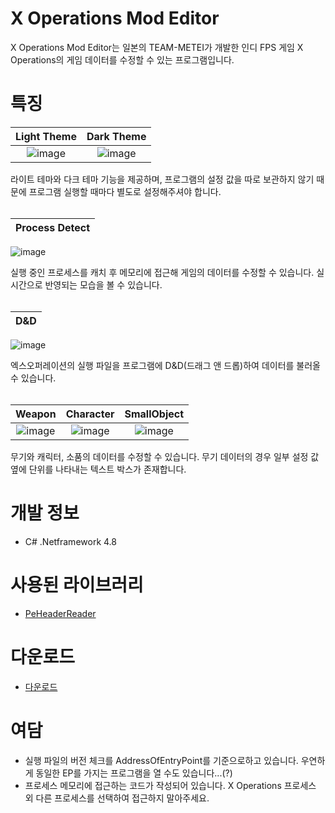 # X Operations Mod Editor

X Operations Mod Editor는 일본의 TEAM-METEI가 개발한 인디 FPS 게임 X Operations의 게임 데이터를 수정할 수 있는 프로그램입니다.

# 특징

Light Theme | Dark Theme
:----------:|:----------:
![image](https://user-images.githubusercontent.com/36888398/191532070-27757dde-c50c-4734-b41c-98fa122bae16.png)|![image](https://user-images.githubusercontent.com/36888398/191532074-a3d67537-fb3f-4f7e-ab08-6d3c8cae1b3e.png)

라이트 테마와 다크 테마 기능을 제공하며, 프로그램의 설정 값을 따로 보관하지 않기 때문에 프로그램 실행할 때마다 별도로 설정해주셔야 합니다.<br><br>

Process Detect|
:----------:|
![image](https://user-images.githubusercontent.com/36888398/191532660-12d8edee-2fdd-4347-928c-d133dd92284c.png)

실행 중인 프로세스를 캐치 후 메모리에 접근해 게임의 데이터를 수정할 수 있습니다. 실시간으로 반영되는 모습을 볼 수 있습니다.<br><br>

D&D|
:----------:|
![image](https://user-images.githubusercontent.com/36888398/191533030-163b7d04-d1e5-4d3f-8630-dabca069bbba.png)

엑스오퍼레이션의 실행 파일을 프로그램에 D&D(드래그 앤 드롭)하여 데이터를 불러올 수 있습니다.<br><br>

Weapon | Character | SmallObject
:----------:|:----------:|:----------:
![image](https://user-images.githubusercontent.com/36888398/191533276-b9eeb7e6-d576-4937-ad8f-919d5988c76c.png)|![image](https://user-images.githubusercontent.com/36888398/191533286-5e79fd17-0d63-491f-aa7f-2c062eb402a1.png)|![image](https://user-images.githubusercontent.com/36888398/191533292-5c2be1ef-9f30-47b6-a346-8469c9c2a760.png)

무기와 캐릭터, 소품의 데이터를 수정할 수 있습니다. 무기 데이터의 경우 일부 설정 값 옆에 단위를 나타내는 텍스트 박스가 존재합니다.

# 개발 정보
* C# .Netframework 4.8

# 사용된 라이브러리
* [PeHeaderReader](https://gist.github.com/augustoproiete/b51f29f74f5f5b2c59c39e47a8afc3a3)

# 다운로드
* [다운로드](https://github.com/Ssims-kr/XME/releases/tag/Download)

# 여담
* 실행 파일의 버전 체크를 AddressOfEntryPoint를 기준으로하고 있습니다. 우연하게 동일한 EP를 가지는 프로그램을 열 수도 있습니다...(?)
* 프로세스 메모리에 접근하는 코드가 작성되어 있습니다. X Operations 프로세스 외 다른 프로세스를 선택하여 접근하지 말아주세요.
